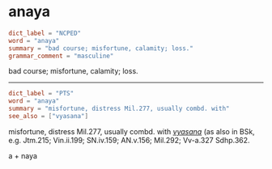 # anaya

``` toml
dict_label = "NCPED"
word = "anaya"
summary = "bad course; misfortune, calamity; loss."
grammar_comment = "masculine"
```

bad course; misfortune, calamity; loss.

--------------------

``` toml
dict_label = "PTS"
word = "anaya"
summary = "misfortune, distress Mil.277, usually combd. with"
see_also = ["vyasana"]
```

misfortune, distress Mil.277, usually combd. with *[vyasana](vyasana.md)* (as also in BSk, e.g. Jtm.215; Vin.ii.199; SN.iv.159; AN.v.156; Mil.292; Vv\-a.327 Sdhp.362.

a \+ naya

